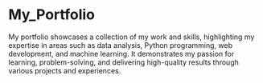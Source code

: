 # My_Portfolio
My portfolio showcases a collection of my work and skills, highlighting my expertise in areas such as data analysis, Python programming, web development, and machine learning. It demonstrates my passion for learning, problem-solving, and delivering high-quality results through various projects and experiences.
